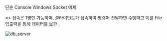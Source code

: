 단순 Console Windows Socket 예제

=> 접속은 1명만 가능하며, 클라이언트가 접속하여 명령어 전달하면 수행하고 이를 File입출력을 통해 데이터를 보관

![db_server](https://user-images.githubusercontent.com/85000118/148638322-7eb375bf-2332-4c28-84bd-f396fa356e4e.gif)
